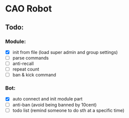 # CAO Robot
## Todo:
### Module:
- [x] init from file (load super admin and group settings)
- [ ] parse commands
- [ ] anti-recall
- [ ] repeat count
- [ ] ban & kick command
### Bot:
- [x] auto connect and init module part
- [ ] anti-ban (avoid being banned by 10cent)
- [ ] todo list (remind someone to do sth at a specific time)